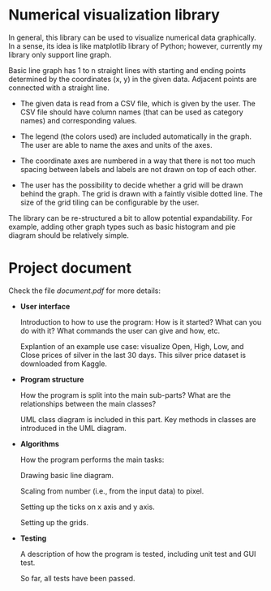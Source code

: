 # Numerical visualization library
In general, this library can be used to visualize numerical data graphically. In a sense, its idea is like matplotlib library of Python; however, currently my library only support line graph.

Basic line graph has 1 to n straight lines with starting and ending points determined by the coordinates (x, y) in the given data. Adjacent points are connected with a straight line.

* The given data is read from a CSV file, which is given by the user. The CSV file should have column names (that can be used as category names) and corresponding values.

* The legend (the colors used) are included automatically in the graph. The user are able to name the axes and units of the axes.

* The coordinate axes are numbered in a way that there is not too much spacing between labels and labels are not drawn on top of each other.

* The user has the possibility to decide whether a grid will be drawn behind the graph. The grid is drawn with a faintly visible dotted line. The size of the grid tiling can be configurable by the user.

The library can be re-structured a bit to allow potential expandability. For example, adding other graph types such as basic histogram and pie diagram should be relatively simple.

# Project document

Check the file _document.pdf_ for more details:

* **User interface**

    Introduction to how to use the program: How is it started? What can you do with it? What commands the user can give and how, etc.

    Explantion of an example use case: visualize Open, High, Low, and Close prices of silver in the last 30 days. This silver price dataset is downloaded from Kaggle.


* **Program structure**

    How the program is split into the main sub-parts? What are the relationships between the main classes? 

  UML class diagram is included in this part. Key methods in classes are introduced in the UML diagram.


* **Algorithms**

  How the program performs the main tasks:

  Drawing basic line diagram.

  Scaling from number (i.e., from the input data) to pixel.

  Setting up the ticks on x axis and y axis.

  Setting up the grids.


* **Testing**

  A description of how the program is tested, including unit test and GUI test.

  So far, all tests have been passed.










